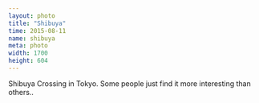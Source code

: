 ```yaml
---
layout: photo
title: "Shibuya"
time: 2015-08-11
name: shibuya
meta: photo
width: 1700
height: 604
---
```


Shibuya Crossing in Tokyo. Some people just find it more interesting than others..